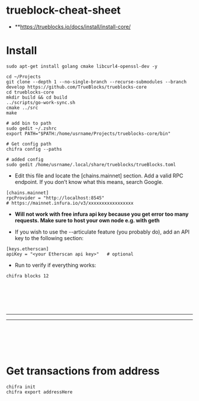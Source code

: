 # trueblock-cheat-sheet
- **https://trueblocks.io/docs/install/install-core/


# Install
```
sudo apt-get install golang cmake libcurl4-openssl-dev -y

cd ~/Projects
git clone --depth 1 --no-single-branch --recurse-submodules --branch develop https://github.com/TrueBlocks/trueblocks-core
cd trueblocks-core
mkdir build && cd build
../scripts/go-work-sync.sh
cmake ../src
make

# add bin to path
sudo gedit ~/.zshrc  
export PATH="$PATH:/home/usrname/Projects/trueblocks-core/bin"

# Get config path
chifra config --paths

# added config
sudo gedit /home/usrname/.local/share/trueblocks/trueBlocks.toml
```
- Edit this file and locate the [chains.mainnet] section. Add a valid RPC endpoint. If you don’t know what this means, search Google.  
```shell
[chains.mainnet]
rpcProvider = "http://localhost:8545"
# https://mainnet.infura.io/v3/xxxxxxxxxxxxxxxxx
```
- **Will not work with free infura api key because you get error too many requests. Make sure to host your own node e.g. with geth**
  
- If you wish to use the --articulate feature (you probably do), add an API key to the following section:
```
[keys.etherscan]
apiKey = "<your Etherscan api key>"   # optional
```

- Run to verify if everything works:
```
chifra blocks 12
```







<br><br>
<br><br>
___________________________________________
___________________________________________
<br><br>
<br><br>

# Get transactions from address
```
chifra init
chifra export addressHere
```
